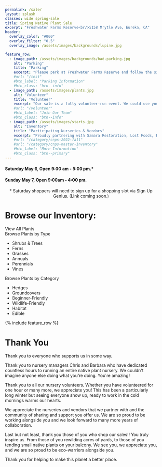 ```yaml
---
permalink: /sale/
layout: splash
classes: wide spring-sale
title: Spring Native Plant Sale 
excerpt: "Freshwater Farms Reserve<br/>5158 Mrytle Ave, Eureka, CA"
header:
  overlay_color: "#000"
  overlay_filter: "0.5"
  overlay_image: /assets/images/backgrounds/lupine.jpg

feature_row:
  - image_path: /assets/images/backgrounds/bad-parking.jpg
    alt: "Parking"
    title: "Parking"
    excerpt: "Please park at Freshwater Farms Reserve and follow the signs to the nursery. Sign Up Genius is required for Saturday shopping to avoid crazy parking situations."
    #url: "/test"
    #btn_label: "Parking Information"
    #btn_class: "btn--info"
  - image_path: /assets/images/plants.jpg
    alt: "Volunteer"
    title: "Volunteer"
    excerpt: "Our sale is a fully volunteer-run event. We could use your help putting it on! Email us for more information."
    #url: "/volunteer"
    #btn_label: "Join Our Team"
    #btn_class: "btn--info"
  - image_path: /assets/images/starts.jpg
    alt: "Inventory"
    title: "Participating Nurseries & Vendors"
    excerpt: "Proudly partnering with Samara Restoration, Lost Foods, Bob Vogt, Beresford Bulbs"
    #url: "/category/cnps-2022-fall"
    #url: "/category/cnps-master-inventory"
    #btn_label: "More Information"
    #btn_class: "btn--primary"
---
```

<div class="hours">
    <h4>Saturday May 6, Open 9:00 am - 5:00 pm.*</h4>
    <h4>Sunday May 7, Open 9:00am - 4:00 pm.</h4>
</div>
<p style="text-align:center">
* Saturday shoppers will need to sign up for a shopping slot via Sign Up Genius. (Link coming soon.)
</p>
<div class="browse-block">
    <div class="heading">
        <h1>Browse our Inventory:</h1>
        <a class="btn btn--primary">View All Plants</a>
    </div>
    <div class="content">
        <div class="inventory_type box">
            Browse Plants by Type
            <ul>
                <li>Shrubs & Trees</li>
                <li>Ferns</li>
                <li>Grasses</li>
                <li>Annuals</li>
                <li>Perennials</li>
                <li>Vines</li>
            </ul>
        </div>
        <div class="inventory_category box">
            Browse Plants by Category
            <ul>
                <li>Hedges</li>
                <li>Groundcovers</li>
                <li>Beginner-Friendly</li>
                <li>Wildlife-Friendly</li>
                <li>Habitat</li>
                <li>Edible</li>
            </ul>
        </div>
        <div class="clear"></div>
    </div>
</div>
{% include feature_row %}

<div class="thanks-block">
    <h1>Thank You</h1>
    <p>Thank you to everyone who supports us in some way.</p>
    <p>Thank you to nursery managers Chris and Barbara who have dedicated countless hours to running an entire native plant nursery. We couldn't imagine anyone else doing what you're doing. You're amazing!</p>
    <p>Thank you to all our nursery volunteers. Whether you have volunteered for one hour or many more, we appreciate you! This has been a particularly long winter but seeing everyone show up, ready to work in the cold mornings warms our hearts.
    </p>
    <p>We appreciate the nurseries and vendors that we partner with and the community of sharing and support you offer us. We are so proud to be working alongside you and we look forward to many more years of collaboration.</p>
    <p>Last but not least, thank you those of you who shop our sales!! You truly inspire us. From those of you rewilding acres of yards, to those of you tending small native plants on your balcony. We see you, we appreciate you, and we are so proud to be eco-warriors alongside you.</p>
    <p>Thank you for helping to make this planet a better place.</p>
</div>
